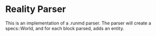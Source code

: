 # Reality Parser 

This is an implementation of a .runmd parser. The parser will create a specs::World, and for each block parsed, adds an entity.
